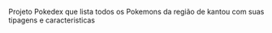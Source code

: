 Projeto Pokedex que lista todos os Pokemons da região de kantou com suas tipagens e caracteristicas
